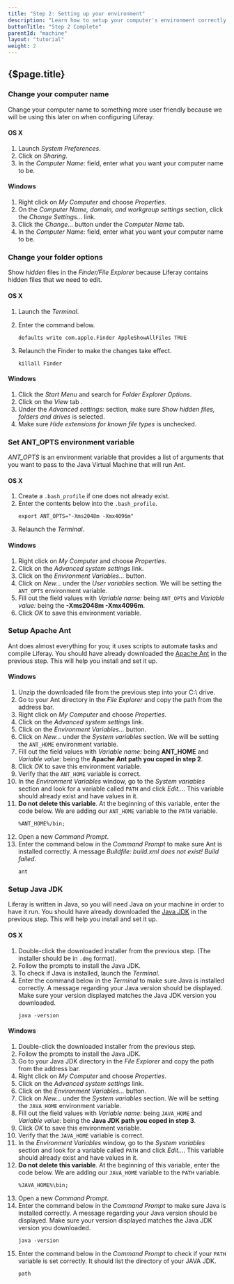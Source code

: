 ```yaml
---
title: "Step 2: Setting up your environment"
description: "Learn how to setup your computer's environment correctly."
buttonTitle: "Step 2 Complete"
parentId: "machine"
layout: "tutorial"
weight: 2
---
```


## {$page.title}

### Change your computer name

Change your computer name to something more user friendly because we will be using this later on when configuring Liferay.

#### OS X

1. Launch *System Preferences*.
2. Click on *Sharing*.
3. In the *Computer Name:* field, enter what you want your computer name to be.

#### Windows

1. Right click on *My Computer* and choose *Properties*.
2. On the *Computer Name, domain, and workgroup settings* section, click the *Change Settings...* link.
3. Click the *Change...* button under the *Computer Name* tab.
4. In the *Computer Name:* field, enter what you want your computer name to be.

### Change your folder options

Show *hidden* files in the *Finder/File Explorer* because Liferay contains hidden files that we need to edit.

#### OS X

1. Launch the *Terminal*.
2. Enter the command below.

    ```shell
    defaults write com.apple.Finder AppleShowAllFiles TRUE
    ```

3. Relaunch the Finder to make the changes take effect.

    ```shell
    killall Finder
    ```

#### Windows

1. Click the *Start Menu* and search for *Folder Explorer Options*.
2. Click on the *View* tab .
3. Under the *Advanced settings:* section, make sure *Show hidden files, folders and drives* is selected.
3. Make sure *Hide extensions for known file types* is unchecked.

### Set ANT_OPTS environment variable

*ANT_OPTS* is an environment variable that provides a list of arguments that you want to pass to the Java Virtual Machine that will run Ant.

#### OS X

1. Create a ```.bash_profile``` if one does not already exist.
2. Enter the contents below into the ```.bash_profile```.
    ```shell
    export ANT_OPTS="-Xms2048m -Xmx4096m"
    ```
3. Relaunch the *Terminal*.

#### Windows

1. Right click on *My Computer* and choose *Properties*.
2. Click on the *Advanced system settings* link.
3. Click on the *Environment Variables...* button.
4. Click on *New...* under the *User variables* section. We will be setting the ```ANT_OPTS``` environment variable.
5. Fill out the field values with *Variable name:* being ```ANT_OPTS``` and *Variable value:* being the **-Xms2048m -Xmx4096m**.
6. Click *OK* to save this environment variable.

### Setup Apache Ant

Ant does almost everything for you; it uses scripts to automate tasks and compile Liferay. You should have already downloaded the [Apache Ant](http://ant.apache.org/) in the previous step.  This will help you install and set it up.

#### Windows

1. Unzip the downloaded file from the previous step into your C:\ drive.
2. Go to your Ant directory in the *File Explorer* and copy the path from the address bar.
3. Right click on *My Computer* and choose *Properties*.
4. Click on the *Advanced system settings* link.
5. Click on the *Environment Variables...* button.
6. Click on *New...* under the *System variables* section. We will be setting the ```ANT_HOME``` environment variable.
7. Fill out the field values with *Variable name:* being **ANT_HOME** and *Variable value:* being the **Apache Ant path you coped in step 2**.
8. Click *OK* to save this environment variable.
9. Verify that the ```ANT_HOME``` variable is correct.
10. In the *Environment Variables* window, go to the *System variables* section and look for a variable called ```PATH``` and click *Edit...*.  This variable should already exist and have values in it.
12. **Do not delete this variable**. At the beginning of this variable, enter the code below. We are adding our ```ANT_HOME``` variable to the ```PATH``` variable.
    ```shell
    %ANT_HOME%/bin;
    ```
13. Open a new *Command Prompt*.
14. Enter the command below in the *Command Prompt* to make sure Ant is installed correctly. A message *Buildfile: build.xml does not exist! Build failed*.
    ```shell
    ant
    ```

### Setup Java JDK

Liferay is written in Java, so you will need Java on your machine in order to have it run. You should have already downloaded the [Java JDK](http://www.oracle.com/technetwork/java/javase/downloads/jdk8-downloads-2133151.html#jdk-8u101-oth-JPR) in the previous step.  This will help you install and set it up.

#### OS X

1. Double-click the downloaded installer from the previous step. (The installer should be in ```.dmg``` format).
2. Follow the prompts to install the Java JDK.
3. To check if Java is installed, launch the *Terminal*.
4. Enter the command below in the *Terminal* to make sure Java is installed correctly. A message regarding your Java version should be displayed. Make sure your version displayed matches the Java JDK version you downloaded.
    ```shell
    java -version
    ```

#### Windows

1. Double-click the downloaded installer from the previous step.
2. Follow the prompts to install the Java JDK.
3. Go to your Java JDK directory in the *File Explorer* and copy the path from the address bar.
4. Right click on *My Computer* and choose *Properties*.
5. Click on the *Advanced system settings* link.
6. Click on the *Environment Variables...* button.
7. Click on *New...* under the *System variables* section. We will be setting the ```JAVA_HOME``` environment variable.
8. Fill out the field values with *Variable name:* being ```JAVA_HOME``` and *Variable value:* being the **Java JDK path you coped in step 3**.
9. Click *OK* to save this environment variable.
10. Verify that the ```JAVA_HOME``` variable is correct.
11. In the *Environment Variables* window, go to the *System variables* section and look for a variable called ```PATH``` and click *Edit...*.  This variable should already exist and have values in it.
12. **Do not delete this variable**. At the beginning of this variable, enter the code below. We are adding our ```JAVA_HOME``` variable to the ```PATH``` variable.
    ```shell
    %JAVA_HOME%\bin;
    ```
13. Open a new *Command Prompt*.
14. Enter the command below in the *Command Prompt* to make sure Java is installed correctly. A message regarding your Java version should be displayed. Make sure your version displayed matches the Java JDK version you downloaded.
    ```shell
    java -version
    ```
15. Enter the command below in the *Command Prompt* to check if your ```PATH``` variable is set correctly. It should list the directory of your JAVA JDK.
    ```shell
    path
    ```
